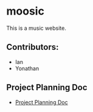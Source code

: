 # moosic

This is a music website.

## Contributors:
* Ian
* Yonathan


## Project Planning Doc
* [Project Planning Doc](https://docs.google.com/document/d/1km7Ez3n-F_cfMSAP8uCUtV2L1s5KJGCBJSPfSxJKw4o/edit)
